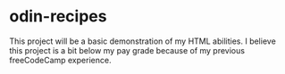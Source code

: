 # odin-recipes
This project will be a basic demonstration of my HTML abilities. I believe this project is a bit below my pay grade because of my previous freeCodeCamp experience.